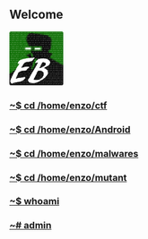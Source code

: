 ## Welcome

![avatar](avatar.png)
### [~$ cd /home/enzo/ctf](./CTFs)
### [~$ cd /home/enzo/Android](./android)
### [~$ cd /home/enzo/malwares](./malwares)
### [~$ cd /home/enzo/mutant](./mutant)
### [~$ whoami](./about)
### [~# admin](./nope)
